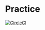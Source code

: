 # Practice
[![CircleCI](https://circleci.com/gh/Ulekht/Practice.svg?style=svg)](https://app.circleci.com/pipelines/github/Ulekht/Practice?branch=circleci-project-setup)
